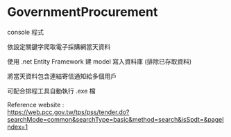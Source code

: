 # GovernmentProcurement

console 程式

依設定關鍵字爬取電子採購網當天資料

使用 .net Entity Framework 建 model 寫入資料庫 (排除已存取資料)

將當天資料包含連結寄信通知給多個用戶

可配合排程工具自動執行 .exe 檔

Reference website :  
https://web.pcc.gov.tw/tps/pss/tender.do?searchMode=common&searchType=basic&method=search&isSpdt=&pageIndex=1
